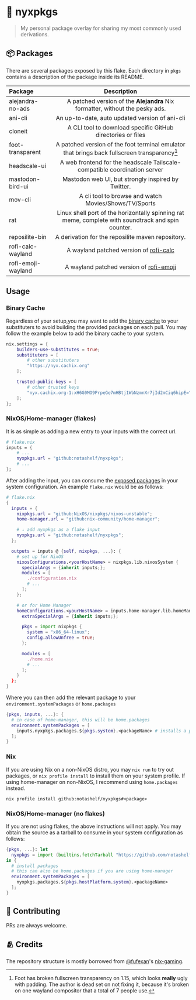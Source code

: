 # 🌙 nyxpkgs

> My personal package overlay for sharing my most commonly used derivations.

## 📦 Packages

There are several packages exposed by this flake. Each directory in `pkgs` contains a description of the package inside its README.

| Package            |                                            Description                                             |
| :----------------- | :------------------------------------------------------------------------------------------------: |
| alejandra-no-ads   |            A patched version of the **Alejandra** Nix formatter, without the pesky ads.            |
| ani-cli            |                           An up-to-date, auto updated version of ani-cli                           |
| cloneit            |                    A CLI tool to download specific GitHub directories or files                     |
| foot-transparent   |    A patched version of the foot terminal emulator that brings back fullscreen transparency[^1]    |
| headscale-ui       |             A web frontend for the headscale Tailscale-compatible coordination server              |
| mastodon-bird-ui   |                         Mastodon web UI, but strongly inspired by Twitter.                         |
| mov-cli            |                       A cli tool to browse and watch Movies/Shows/TV/Sports                        |
| rat                | Linux shell port of the horizontally spinning rat meme, complete with soundtrack and spin counter. |
| reposilite-bin     |                         A derivation for the reposilite maven repository.                          |
| rofi-calc-wayland  |          A wayland patched version of [rofi-calc](https://github.com/svenstaro/rofi-calc)          |
| rofi-emoji-wayland |           A wayland patched version of [rofi-emoji](https://github.com/Mange/rofi-emoji)           |

## Usage

### Binary Cache

Regardless of your setup,you may want to add the [binary cache](https://app.cachix.org/cache/nyx) to your substituters to avoid building the provided packages
on each pull. You may follow the example below to add the binary cache to your system.

```nix
nix.settings = {
    builders-use-substitutes = true;
    substituters = [
        # other substituters
        "https://nyx.cachix.org"
    ];

    trusted-public-keys = [
        # other trusted keys
        "nyx.cachix.org-1:xH6G0MO9PrpeGe7mHBtj1WbNzmnXr7jId2mCiq6hipE="
    ];
};
```

### NixOS/Home-manager (flakes)

It is as simple as adding a new entry to your inputs with the correct url.

```nix
# flake.nix
inputs = {
    # ...
    nyxpkgs.url = "github:notashelf/nyxpkgs";
    # ...
};
```

After adding the input, you can consume the [exposed packages](#-packages) in your system configuration.
An example `flake.nix` would be as follows:

```nix
# flake.nix
{
  inputs = {
    nixpkgs.url = "github:NixOS/nixpkgs/nixos-unstable";
    home-manager.url = "github:nix-community/home-manager";

    # ↓ add nyxpkgs as a flake input
    nyxpkgs.url = "github:notashelf/nyxpkgs";
  };

  outputs = inputs @ {self, nixpkgs, ...}: {
    # set up for NixOS
    nixosConfigurations.<yourHostName> = nixpkgs.lib.nixosSystem {
      specialArgs = {inherit inputs;};
      modules = [
        ./configuration.nix
        # ...
      ];
    };

    # or for Home Manager
    homeConfigurations.<yourHostName> = inputs.home-manager.lib.homeManagerConfiguration {
      extraSpecialArgs = {inherit inputs;};

      pkgs = import nixpkgs {
        system = "x86_64-linux";
        config.allowUnfree = true;
      };

      modules = [
        ./home.nix
        # ...
      ];
    }
  };
}
```

Where you can then add the relevant package to your `environment.systemPackages` or `home.packages`

```nix
{pkgs, inputs, ...}: {
  # in case of home-manager, this will be home.packages
  environment.systemPackages = [
    inputs.nyxpkgs.packages.${pkgs.system}.<packageName> # installs a package
  ];
}
```

### Nix

If you are using Nix on a non-NixOS distro, you may `nix run` to try out packages, or `nix profile install` to
install them on your system profile. If using home-manager on non-NixOS, I recommend using `home.packages` instead.

```console
nix profile install github:notashelf/nyxpkgs#<package>
```

### NixOS/Home-manager (no flakes)

If you are not using flakes, the above instructions will not apply. You may obtain the source as a tarball to
consume in your system configuration as follows:

```nix
{pkgs, ...}: let
  nyxpkgs = import (builtins.fetchTarball "https://github.com/notashelf/nyxpkgs/archive/main.tar.gz");
in {
  # install packages
  # this can also be home.packages if you are using home-manager
  environment.systemPackages = [
    nyxpkgs.packages.${pkgs.hostPlatform.system}.<packageName>
  ];
}
```

## 🔧 Contributing

PRs are always welcome.

## 🫂 Credits

The repository structure is mostly borrowed from [@fufexan](https://github.com/fufexan)'s [nix-gaming](https://github.com/fufexan/nix-gaming).

[^1]: Foot has broken fullscreen transparency on 1.15, which looks **really** ugly with padding. The author is dead set on not fixing it, because it's broken on one wayland compositor that a total of 7 people use.
